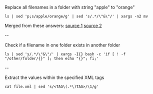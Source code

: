 Replace all filenames in a folder with string "apple" to "orange"

    ls | sed 'p;s/apple/orange/g' | sed 's/.*/\"&\"/' | xargs -n2 mv
    
Merged from these answers:
[source 1](https://stackoverflow.com/a/12067078)
[source 2](https://stackoverflow.com/a/11709995)

--

Check if a filename in one folder exists in another folder

    ls | sed 's/.*/\"&\"/' | xargs -I{} bash -c 'if [ ! -f "/other/folder/{}" ]; then echo "{}"; fi;'
    
--

Extract the values within the specified XML tags

    cat file.xml | sed 's/<TAG\(.*\)TAG>/\1/g'